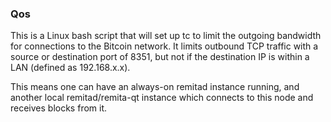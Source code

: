 ### Qos ###

This is a Linux bash script that will set up tc to limit the outgoing bandwidth for connections to the Bitcoin network. It limits outbound TCP traffic with a source or destination port of 8351, but not if the destination IP is within a LAN (defined as 192.168.x.x).

This means one can have an always-on remitad instance running, and another local remitad/remita-qt instance which connects to this node and receives blocks from it.
